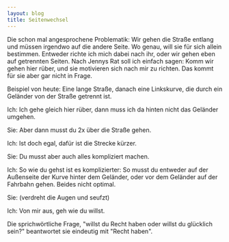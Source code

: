 ```yaml
---
layout: blog
title: Seitenwechsel
---
```


Die schon mal angesprochene Problematik: Wir gehen die Straße entlang und müssen irgendwo auf die andere Seite. Wo genau, will sie für sich allein bestimmen. Entweder richte ich mich dabei nach ihr, oder wir gehen eben auf getrennten Seiten. Nach Jennys Rat soll ich einfach sagen: Komm wir gehen hier rüber, und sie motivieren sich nach mir zu richten. Das kommt für sie aber gar nicht in Frage.

Beispiel von heute: Eine lange Straße, danach eine Linkskurve, die durch ein Geländer von der Straße getrennt ist.

Ich: Ich gehe gleich hier rüber, dann muss ich da hinten nicht das Geländer umgehen.

Sie: Aber dann musst du 2x über die Straße gehen.

Ich: Ist doch egal, dafür ist die Strecke kürzer. 

Sie: Du musst aber auch alles kompliziert machen.

Ich: So wie du gehst ist es komplizierter: So musst du entweder auf der Außenseite der Kurve hinter dem Geländer, oder vor dem Geländer auf der Fahrbahn gehen. Beides nicht optimal. 

Sie: (verdreht die Augen und seufzt)

Ich: Von mir aus, geh wie du willst.

Die sprichwörtliche Frage, "willst du Recht haben oder willst du glücklich sein?" beantwortet sie eindeutig mit "Recht haben". 